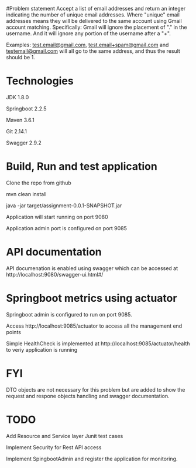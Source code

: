 #Problem statement 
Accept a list of email addresses and return an integer indicating the number of unique email addresses. 
Where "unique" email addresses means they will be delivered to the same account using Gmail account matching. 
Specifically: Gmail will ignore the placement of "." in the username. And it will ignore any portion of the username after a "+".

Examples:
test.email@gmail.com, test.email+spam@gmail.com and testemail@gmail.com will all go to the same address, and thus the result should be 1.

# Technologies
JDK 1.8.0

Springboot 2.2.5

Maven 3.6.1

Git 2.14.1

Swagger 2.9.2

# Build, Run and test application
Clone the repo from github

mvn clean install

java -jar target/assignment-0.0.1-SNAPSHOT.jar

Application will start running on port 9080

Application admin port is configured on port 9085

# API documentation

API documenation is enabled using swagger which can be accessed at http://localhost:9080/swagger-ui.html#/ 

# Springboot metrics using actuator
Springboot admin is configured to run on port 9085. 

Access http://localhost:9085/actuator to access all the management end points

Simple HealthCheck is implemented at http://localhost:9085/actuator/health to veriy application is running

# FYI

DTO objects are not necessary for this problem but are added to show the request and respone objects handling and swagger documentation.

# TODO

Add Resource and Service layer Junit test cases

Implement Security for Rest API access

Implement SpingbootAdmin and register the application for monitoring.



